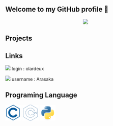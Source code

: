 ## Welcome to my GitHub profile 👋

<p align="center">
    <img src="https://images-wixmp-ed30a86b8c4ca887773594c2.wixmp.com/f/bc47194c-4389-40b2-b130-e3de76db4ea0/df5uscm-3f16c5f4-c591-4168-bcd8-037911bbf732.gif?token=eyJ0eXAiOiJKV1QiLCJhbGciOiJIUzI1NiJ9.eyJzdWIiOiJ1cm46YXBwOjdlMGQxODg5ODIyNjQzNzNhNWYwZDQxNWVhMGQyNmUwIiwiaXNzIjoidXJuOmFwcDo3ZTBkMTg4OTgyMjY0MzczYTVmMGQ0MTVlYTBkMjZlMCIsIm9iaiI6W1t7InBhdGgiOiJcL2ZcL2JjNDcxOTRjLTQzODktNDBiMi1iMTMwLWUzZGU3NmRiNGVhMFwvZGY1dXNjbS0zZjE2YzVmNC1jNTkxLTQxNjgtYmNkOC0wMzc5MTFiYmY3MzIuZ2lmIn1dXSwiYXVkIjpbInVybjpzZXJ2aWNlOmZpbGUuZG93bmxvYWQiXX0.Ov_nko12J3DvSJmTe3nnhRt2S_Nm5Wl3EODBK-Z6omc" width="500">
</p>

## Projects

<p>
</p>

## Links

<p align="left">
    <a href="https://www.42.fr"><img src="https://upload.wikimedia.org/wikipedia/commons/thumb/8/8d/42_Logo.svg/512px-42_Logo.svg.png" width="50"></a>
    <span>login : olardeux</span>
</p>
<p>
    <a href="https://www.root-me.org"><img src="https://www.root-me.org/IMG/logo/siteon0.svg?1637496509" width=50></a>
    <span>username : Arasaka</span>
</p>

## Programing Language

<p align="left">
    <img src="https://raw.githubusercontent.com/devicons/devicon/ca28c779441053191ff11710fe24a9e6c23690d6/icons/c/c-line.svg" width="50">
    <img src="https://raw.githubusercontent.com/devicons/devicon/ca28c779441053191ff11710fe24a9e6c23690d6/icons/cplusplus/cplusplus-line.svg" width="50">
    <img src="https://raw.githubusercontent.com/devicons/devicon/ca28c779441053191ff11710fe24a9e6c23690d6/icons/python/python-original.svg" width="50">
</p>
